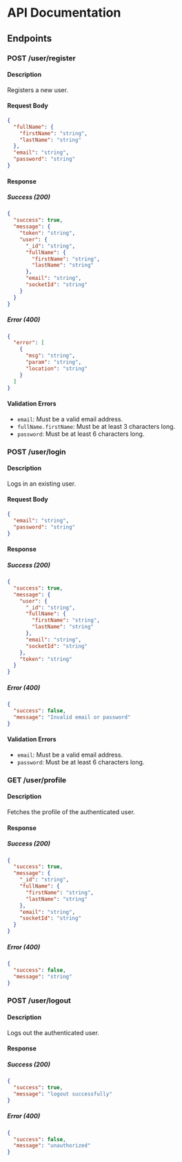 # API Documentation

## Endpoints

### POST /user/register

#### Description
Registers a new user.

#### Request Body
```json
{
  "fullName": {
    "firstName": "string",
    "lastName": "string"
  },
  "email": "string",
  "password": "string"
}
```

#### Response

##### Success (200)
```json
{
  "success": true,
  "message": {
    "token": "string",
    "user": {
      "_id": "string",
      "fullName": {
        "firstName": "string",
        "lastName": "string"
      },
      "email": "string",
      "socketId": "string"
    }
  }
}
```

##### Error (400)
```json
{
  "error": [
    {
      "msg": "string",
      "param": "string",
      "location": "string"
    }
  ]
}
```

#### Validation Errors
- `email`: Must be a valid email address.
- `fullName.firstName`: Must be at least 3 characters long.
- `password`: Must be at least 6 characters long.

### POST /user/login

#### Description
Logs in an existing user.

#### Request Body
```json
{
  "email": "string",
  "password": "string"
}
```

#### Response

##### Success (200)
```json
{
  "success": true,
  "message": {
    "user": {
      "_id": "string",
      "fullName": {
        "firstName": "string",
        "lastName": "string"
      },
      "email": "string",
      "socketId": "string"
    },
    "token": "string"
  }
}
```

##### Error (400)
```json
{
  "success": false,
  "message": "Invalid email or password"
}
```

#### Validation Errors
- `email`: Must be a valid email address.
- `password`: Must be at least 6 characters long.

### GET /user/profile

#### Description
Fetches the profile of the authenticated user.

#### Response

##### Success (200)
```json
{
  "success": true,
  "message": {
    "_id": "string",
    "fullName": {
      "firstName": "string",
      "lastName": "string"
    },
    "email": "string",
    "socketId": "string"
  }
}
```

##### Error (400)
```json
{
  "success": false,
  "message": "string"
}
```

### POST /user/logout

#### Description
Logs out the authenticated user.

#### Response

##### Success (200)
```json
{
  "success": true,
  "message": "logout successfully"
}
```

##### Error (400)
```json
{
  "success": false,
  "message": "unauthorized"
}
```
